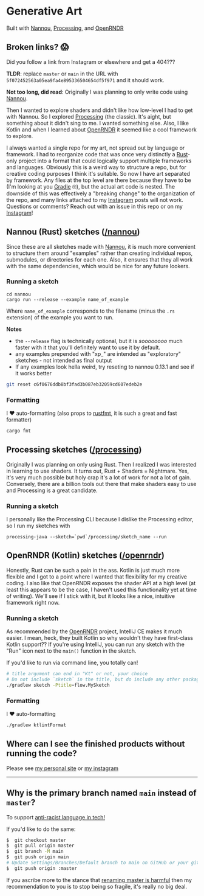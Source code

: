 # Generative Art
Built with [Nannou][], [Processing][], and [OpenRNDR][]

## Broken links? 😱

Did you follow a link from Instagram or elsewhere and get a 404???

**TLDR**: replace `master` or `main` in the URL with `5f072452563a05ea9fa4e895336504654df5f971` and it should work.

**Not too long, did read**: Originally I was planning to only write code using [Nannou][].

Then I wanted to explore shaders and didn't like how low-level I had to get with Nannou. So I explored [Processing][] (the classic). It's aight, but something about it didn't sing to me. I wanted something else. Also, I like Kotlin and when I learned about [OpenRNDR][] it seemed like a cool framework to explore.

I always wanted a single repo for my art, not spread out by language or framework. I had to reorganize code that was once very distinctly a [Rust][]-only project into a format that could logically support multiple frameworks and languages. Obviously this is a weird way to structure a repo, but for creative coding purposes I think it's suitable. So now I have art separated by framework. Any files at the top level are there because they have to be (I'm looking at you [Gradle][] 🙄), but the actual art code is nested. The downside of this was effectively a "breaking change" to the organization of the repo, and many links attached to my [Instagram][] posts will not work. Questions or comments? Reach out with an issue in this repo or on my [Instagram][]!  

## Nannou (Rust) sketches ([/nannou](./nannou))

Since these are all sketches made with [Nannou][], it is much more convenient to structure them around "examples" rather than creating individual repos, submodules, or directories for each one. Also, it ensures that they all work with the same dependencies, which would be nice for any future lookers.

### Running a sketch

```
cd nannou
cargo run --release --example name_of_example
```

Where `name_of_example` corresponds to the filename (minus the `.rs` extension) of the example you want to run.

**Notes**
* the `--release` flag is technically optional, but it is _soooooooo_ much faster with it that you'll definitely want to use it by default.
* any examples prepended with "xp_" are intended as "exploratory" sketches - not intended as final output
* If any examples look hella weird, try reseting to nannou 0.13.1 and see if it works better

```bash
git reset c6f0676ddb8bf3fad3b087eb32059cd607edeb2e
```

### Formatting

I ❤️ auto-formatting (also props to [rustfmt][], it is such a great and fast formatter)

```bash
cargo fmt
```


## Processing sketches ([/processing](./processing))

Originally I was planning on only using Rust. Then I realized I was interested in learning to use shaders. It turns out, Rust + Shaders = Nightmare. Yes, it's very much possible but holy crap it's a lot of work for not a lot of gain. Conversely, there are a billion tools out there that make shaders easy to use and Processing is a great candidate.

### Running a sketch

I personally like the Processing CLI because I dislike the Processing editor, so I run my sketches with

```
processing-java --sketch=`pwd`/processing/sketch_name --run
```

## OpenRNDR (Kotlin) sketches ([/openrndr](./openrndr))

Honestly, Rust can be such a pain in the ass. Kotlin is just much more flexible and I got to a point where I wanted that flexibility for my creative coding. I also like that OpenRNDR exposes the shader API at a high level (at least this appears to be the case, I haven't used this functionality yet at time of writing). We'll see if I stick with it, but it looks like a nice, intuitive framework right now.

### Running a sketch

As recommended by the [OpenRNDR][] project, IntelliJ CE makes it much easier. I mean, heck, they built Kotlin so why wouldn't they have first-class Kotlin support?? If you're using IntelliJ, you can run any sketch with the "Run" icon next to the `main()` function in the sketch.

If you'd like to run via command line, you totally can!

```bash
# title argument can end in "Kt" or not, your choice
# Do not include `sketch` in the title, but do include any other packages
./gradlew sketch -Ptitle=flow.MySketch
```

### Formatting

I ❤️ auto-formatting

```bash
./gradlew ktlintFormat
```

## Where can I see the finished products without running the code?

Please see [my personal site](https://ericyd.com/generative-art) or [my instagram](https://www.instagram.com/ericydauenhauer/)


----

## Why is the primary branch named `main` instead of `master`?

To support [anti-racist language in tech!](https://dev.to/damcosset/replacing-master-in-git-2jim)

If you'd like to do the same:

```bash
$  git checkout master
$  git pull origin master
$  git branch -M main
$  git push origin main
# Update Settings/Branches/Default branch to main on GitHub or your git server of choice
$  git push origin :master
```

If you ascribe more to the stance that [renaming master is harmful](https://dev.to/dandv/8-problems-with-replacing-master-in-git-2hck) then my recommendation to you is to stop being so fragile, it's really no big deal.

<!-- Links -->

[Nannou]: https://nannou.cc/
[Processing]: https://processing.org/
[OpenRNDR]: https://openrndr.org/
[Instagram]: https://www.instagram.com/ericydauenhauer/
[Gradle]: https://www.baeldung.com/gradle
[Rust]: https://www.rust-lang.org/
[rustfmt]: https://github.com/rust-lang/rustfmt
